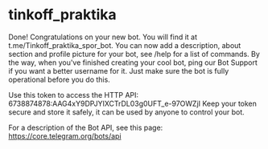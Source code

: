 # tinkoff_praktika


Done! Congratulations on your new bot. You will find it at t.me/Tinkoff_praktika_spor_bot. You can now add a description, about section and profile picture for your bot, see /help for a list of commands. By the way, when you've finished creating your cool bot, ping our Bot Support if you want a better username for it. Just make sure the bot is fully operational before you do this.

Use this token to access the HTTP API:
6738874878:AAG4xY9DPJYIXCTrDL03g0UFT_e-97OWZjI
Keep your token secure and store it safely, it can be used by anyone to control your bot.

For a description of the Bot API, see this page: https://core.telegram.org/bots/api
